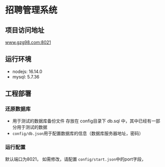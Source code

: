 # 招聘管理系统

## 项目访问地址
www.gzg98.com:8021

## 运行环境

- nodejs: 16.14.0
- mysql: 5.7.36

## 工程部署

### 还原数据库

- 用于测试的数据库备份文件 存放在 config目录下 db.sql 中，其中已经有一部分用于测试的数据
- `config/db.json`用于配置数据库的信息（数据库服务器地址，密码）

### 运行配置

默认端口为8021， 如需修改，请配置 `config/start.json`中的port字段，
